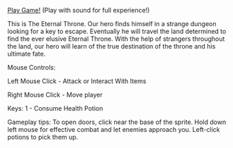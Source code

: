 [Play Game!](./game.html)
(Play with sound for full experience!)

This is The Eternal Throne. Our hero finds himself in a strange dungeon looking for a key to escape. Eventually he will travel the land determined to find the ever elusive Eternal Throne. With the help of strangers throughout the land, our hero will learn of the true destination of the throne and his ultimate fate.

Mouse Controls:

Left Mouse Click - Attack or Interact With Items

Right Mouse Click - Move player

Keys:
1 - Consume Health Potion

Gameplay tips:
To open doors, click near the base of the sprite.
Hold down left mouse for effective combat and let enemies approach you.
Left-click potions to pick them up.
